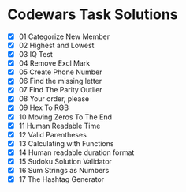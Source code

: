 # Codewars Task Solutions

- [X] 01 Categorize New Member
- [X] 02 Highest and Lowest
- [X] 03 IQ Test
- [X] 04 Remove Excl Mark
- [X] 05 Create Phone Number
- [X] 06 Find the missing letter
- [X] 07 Find The Parity Outlier
- [X] 08 Your order, please
- [X] 09 Hex To RGB
- [X] 10 Moving Zeros To The End
- [X] 11 Human Readable Time
- [X] 12 Valid Parentheses
- [X] 13 Calculating with Functions
- [X] 14 Human readable duration format
- [X] 15 Sudoku Solution Validator
- [X] 16 Sum Strings as Numbers
- [X] 17 The Hashtag Generator